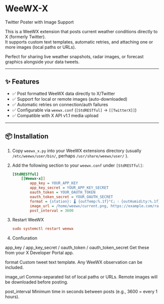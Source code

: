 # WeeWX-X
Twitter Poster with Image Support

This is a WeeWX extension that posts current weather conditions directly to X (formerly Twitter).  
It supports custom text templates, automatic retries, and attaching one or more images (local paths or URLs).  

Perfect for sharing live weather snapshots, radar images, or forecast graphics alongside your data tweets.

---

## ✨ Features

- ✅ Post formatted WeeWX data directly to X/Twitter  
- ✅ Support for local or remote images (auto-downloaded)  
- ✅ Automatic retries on connection/auth failures  
- ✅ Configurable via `weewx.conf` (`[StdRESTful]` → `[[TwitterX]]`)  
- ✅ Compatible with X API v1.1 media upload  

---

## 📦 Installation

1. Copy `weewx_x.py` into your WeeWX extensions directory (usually `/etc/weewx/user/bin/`, perhaps `/usr/share/weewx/user/` ).
2. Add the following section to your `weewx.conf` under `[StdRESTful]`:

   ```ini
   [StdRESTful]
       [[Weewx-x]]
           app_key = YOUR_APP_KEY
           app_key_secret = YOUR_APP_KEY_SECRET
           oauth_token = YOUR_OAUTH_TOKEN
           oauth_token_secret = YOUR_OAUTH_SECRET
           format = {station}: 🌡 {outTemp:%.1f}°C; 💧 {outHumidity:%.1f}%; 🌬 {windSpeed:%.1f} km/h
           image_url = /home/weewx/current.png, https://example.com/radar.png
           post_interval = 3600
3. Restart WeeWX
   ```ini
   sudo systemctl restart weewx

4. Confiuration

app_key / app_key_secret / oauth_token / oauth_token_secret
Get these from your X Developer Portal app.

format
Custom tweet text template. Any WeeWX observation can be included.

image_url
Comma-separated list of local paths or URLs. Remote images will be downloaded before posting.

post_interval
Minimum time in seconds between posts (e.g., 3600 = every 1 hours).
